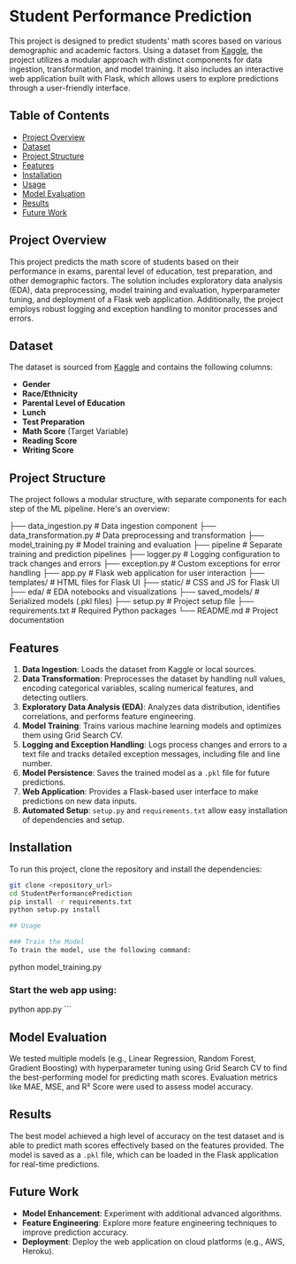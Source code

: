 # Student Performance Prediction

This project is designed to predict students' math scores based on various demographic and academic factors. Using a dataset from [Kaggle](https://www.kaggle.com/datasets/spscientist/students-performance-in-exams?datasetId=74977), the project utilizes a modular approach with distinct components for data ingestion, transformation, and model training. It also includes an interactive web application built with Flask, which allows users to explore predictions through a user-friendly interface.

## Table of Contents
- [Project Overview](#project-overview)
- [Dataset](#dataset)
- [Project Structure](#project-structure)
- [Features](#features)
- [Installation](#installation)
- [Usage](#usage)
- [Model Evaluation](#model-evaluation)
- [Results](#results)
- [Future Work](#future-work)

## Project Overview

This project predicts the math score of students based on their performance in exams, parental level of education, test preparation, and other demographic factors. The solution includes exploratory data analysis (EDA), data preprocessing, model training and evaluation, hyperparameter tuning, and deployment of a Flask web application. Additionally, the project employs robust logging and exception handling to monitor processes and errors.

## Dataset

The dataset is sourced from [Kaggle](https://www.kaggle.com/datasets/spscientist/students-performance-in-exams?datasetId=74977) and contains the following columns:
- **Gender**
- **Race/Ethnicity**
- **Parental Level of Education**
- **Lunch**
- **Test Preparation**
- **Math Score** (Target Variable)
- **Reading Score**
- **Writing Score**

## Project Structure

The project follows a modular structure, with separate components for each step of the ML pipeline. Here's an overview:

├── data_ingestion.py # Data ingestion component ├── data_transformation.py # Data preprocessing and transformation ├── model_training.py # Model training and evaluation ├── pipeline # Separate training and prediction pipelines ├── logger.py # Logging configuration to track changes and errors ├── exception.py # Custom exceptions for error handling ├── app.py # Flask web application for user interaction ├── templates/ # HTML files for Flask UI ├── static/ # CSS and JS for Flask UI ├── eda/ # EDA notebooks and visualizations ├── saved_models/ # Serialized models (.pkl files) ├── setup.py # Project setup file ├── requirements.txt # Required Python packages └── README.md # Project documentation


## Features

1. **Data Ingestion**: Loads the dataset from Kaggle or local sources.
2. **Data Transformation**: Preprocesses the dataset by handling null values, encoding categorical variables, scaling numerical features, and detecting outliers.
3. **Exploratory Data Analysis (EDA)**: Analyzes data distribution, identifies correlations, and performs feature engineering.
4. **Model Training**: Trains various machine learning models and optimizes them using Grid Search CV.
5. **Logging and Exception Handling**: Logs process changes and errors to a text file and tracks detailed exception messages, including file and line number.
6. **Model Persistence**: Saves the trained model as a `.pkl` file for future predictions.
7. **Web Application**: Provides a Flask-based user interface to make predictions on new data inputs.
8. **Automated Setup**: `setup.py` and `requirements.txt` allow easy installation of dependencies and setup.

## Installation

To run this project, clone the repository and install the dependencies:

```bash
git clone <repository_url>
cd StudentPerformancePrediction
pip install -r requirements.txt
python setup.py install

## Usage

### Train the Model
To train the model, use the following command:
```
python model_training.py

### Start the web app using: 
python app.py ```

## Model Evaluation
We tested multiple models (e.g., Linear Regression, Random Forest, Gradient Boosting) with hyperparameter tuning using Grid Search CV to find the best-performing model for predicting math scores. Evaluation metrics like MAE, MSE, and R² Score were used to assess model accuracy.

## Results
The best model achieved a high level of accuracy on the test dataset and is able to predict math scores effectively based on the features provided. The model is saved as a `.pkl` file, which can be loaded in the Flask application for real-time predictions.

## Future Work
- **Model Enhancement**: Experiment with additional advanced algorithms.
- **Feature Engineering**: Explore more feature engineering techniques to improve prediction accuracy.
- **Deployment**: Deploy the web application on cloud platforms (e.g., AWS, Heroku).